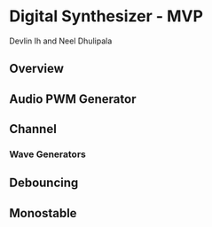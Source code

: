 # Digital Synthesizer - MVP

Devlin Ih and Neel Dhulipala

## Overview


## Audio PWM Generator


## Channel

### Wave Generators


## Debouncing


## Monostable

